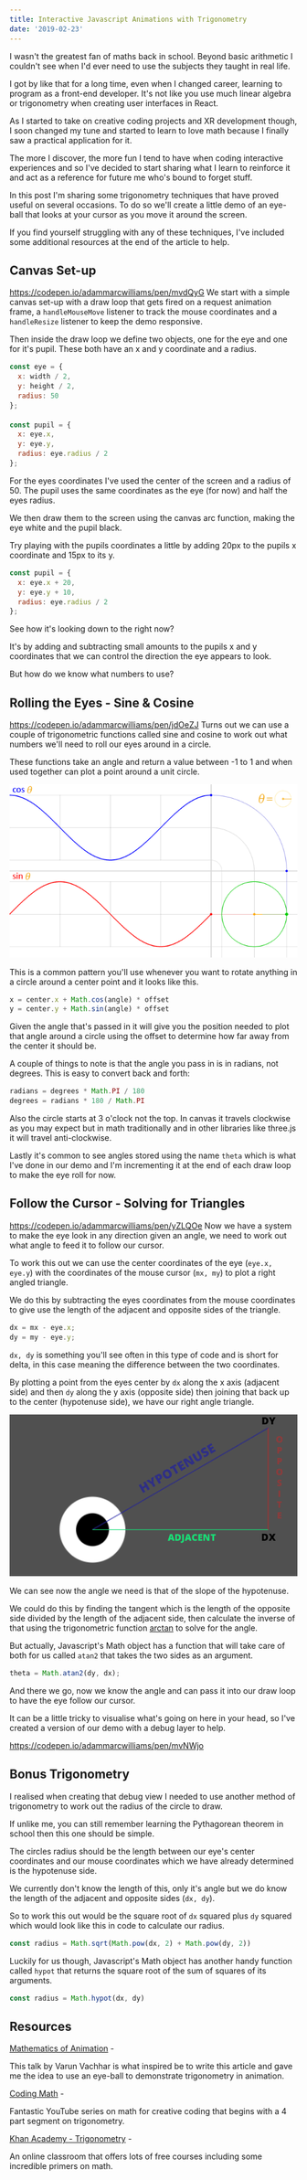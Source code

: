 ```yaml
---
title: Interactive Javascript Animations with Trigonometry
date: '2019-02-23'
---
```


I wasn't the greatest fan of maths back in school. Beyond basic arithmetic I couldn't see when I'd ever need to use the subjects they taught in real life.

I got by like that for a long time, even when I changed career, learning to program as a front-end developer. It's not like you use much linear algebra or trigonometry when creating user interfaces in React.

As I started to take on creative coding projects and XR development though, I soon changed my tune and started to learn to love math because I finally saw a practical application for it.

The more I discover, the more fun I tend to have when coding interactive experiences and so I've decided to start sharing what I learn to reinforce it and act as a reference for future me who's bound to forget stuff.

In this post I'm sharing some trigonometry techniques that have proved useful on several occasions. To do so we'll create a little demo of an eye-ball that looks at your cursor as you move it around the screen.

If you find yourself struggling with any of these techniques, I've included some additional resources at the end of the article to help.


## Canvas Set-up

https://codepen.io/adammarcwilliams/pen/mvdQyG
We start with a simple canvas set-up with a draw loop that gets fired on a request animation frame, a `handleMouseMove` listener to track the mouse coordinates and a `handleResize` listener to keep the demo responsive.

Then inside the draw loop we define two objects, one for the eye and one for it's pupil. These both have an x and y coordinate and a radius.

``` javascript
const eye = {
  x: width / 2,
  y: height / 2,
  radius: 50
};

const pupil = {
  x: eye.x,
  y: eye.y,
  radius: eye.radius / 2
};
```

For the eyes coordinates I've used the center of the screen and a radius of 50. The pupil uses the same coordinates as the eye (for now) and half the eyes radius.

We then draw them to the screen using the canvas arc function, making the eye white and the pupil black.

Try playing with the pupils coordinates a little by adding 20px to the pupils x coordinate and 15px to its y.

``` javascript
const pupil = {
  x: eye.x + 20,
  y: eye.y + 10,
  radius: eye.radius / 2
};
```

See how it's looking down to the right now? 

It's by adding and subtracting small amounts to the pupils x and y coordinates that we can control the direction the eye appears to look.

But how do we know what numbers to use?



## Rolling the Eyes - Sine & Cosine

https://codepen.io/adammarcwilliams/pen/jdOeZJ
Turns out we can use a couple of trigonometric functions called sine and cosine to work out what numbers we'll need to roll our eyes around in a circle.

These functions take an angle and return a value between -1 to 1 and when used together can plot a point around a unit circle.

[![Sine Cosine Relationship](./Circle_cos_sin.gif)](https://commons.wikimedia.org/wiki/File:Circle_cos_sin.gif)

This is a common pattern you'll use whenever you want to rotate anything in a circle around a center point and it looks like this.

``` javascript
x = center.x + Math.cos(angle) * offset
y = center.y + Math.sin(angle) * offset
```

Given the angle that's passed in it will give you the position needed to plot that angle around a circle using the offset to determine how far away from the center it should be.



A couple of things to note is that the angle you pass in is in radians, not degrees. This is easy to convert back and forth:

```javascript
radians = degrees * Math.PI / 180
degrees = radians * 180 / Math.PI
```

Also the circle starts at 3 o'clock not the top. In canvas it travels clockwise as you may expect but in math traditionally and in other libraries like three.js it will travel anti-clockwise.

Lastly it's common to see angles stored using the name `theta` which is what I've done in our demo and I'm incrementing it at the end of each draw loop to make the eye roll for now.


## Follow the Cursor - Solving for Triangles

https://codepen.io/adammarcwilliams/pen/yZLQOe
Now we have a system to make the eye look in any direction given an angle, we need to work out what angle to feed it to follow our cursor.

To work this out we can use the center coordinates of the eye (`eye.x, eye.y`) with the coordinates of the mouse cursor (`mx, my`) to plot a right angled triangle.

We do this by subtracting the eyes coordinates from the mouse coordinates to give use the length of the adjacent and opposite sides of the triangle.
```javascript
dx = mx - eye.x;
dy = my - eye.y;
```
`dx, dy` is something you'll see often in this type of code and is short for delta, in this case meaning the difference between the two coordinates.

By plotting a point from the eyes center by `dx` along the x axis (adjacent side) and then `dy` along the y axis (opposite side) then joining that back up to the center (hypotenuse side), we have our right angle triangle.

![Right angle from eye diagram](./Eye-Right-Angle-Diagram.png)

We can see now the angle we need is that of the slope of the hypotenuse.

We could do this by finding the tangent which is the length of the opposite side divided by the length of the adjacent side, then calculate the inverse of that using the trigonometric function [arctan](https://www.mathopenref.com/arctan.html) to solve for the angle.

But actually, Javascript's Math object has a function that will take care of both for us called `atan2` that takes the two sides as an argument.
```javascript
theta = Math.atan2(dy, dx);
```

And there we go, now we know the angle and can pass it into our draw loop to have the eye follow our cursor.

It can be a little tricky to visualise what's going on here in your head, so I've created a version of our demo with a debug layer to help.


https://codepen.io/adammarcwilliams/pen/mvNWjo

## Bonus Trigonometry

I realised when creating that debug view I needed to use another method of trigonometry to work out the radius of the circle to draw.

If unlike me, you can still remember learning the Pythagorean theorem in school then this one should be simple.

The circles radius should be the length between our eye's center coordinates and our mouse coordinates which we have already determined is the hypotenuse side.

We currently don't know the length of this, only it's angle but we do know the length of the adjacent and opposite sides (`dx, dy`).

So to work this out would be the square root of `dx` squared plus `dy` squared which would look like this in code to calculate our radius.

```javascript
const radius = Math.sqrt(Math.pow(dx, 2) + Math.pow(dy, 2))
```

Luckily for us though, Javascript's Math object has another handy function called `hypot` that returns the square root of the sum of squares of its arguments.

```javascript
const radius = Math.hypot(dx, dy)
```

## Resources

[Mathematics of Animation](https://youtu.be/KbxJWx-ue0U) -

This talk by Varun Vachhar is what inspired be to write this article and gave me the idea to use an eye-ball to demonstrate trigonometry in animation.

[Coding Math](https://www.youtube.com/watch?v=zm9bqSSiIdo&list=PL7wAPgl1JVvUEb0dIygHzO4698tmcwLk9) -

Fantastic YouTube series on math for creative coding that begins with a 4 part segment on trigonometry.

[Khan Academy - Trigonometry](https://www.khanacademy.org/math/trigonometry) -

An online classroom that offers lots of free courses including some incredible primers on math.